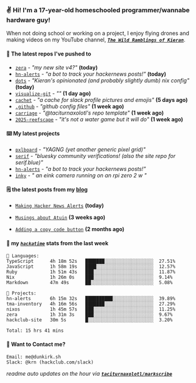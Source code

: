 ### ✌️ Hi! I'm a 17-year-old homeschooled programmer/wannabe hardware guy!

When not doing school or working on a project, I enjoy flying drones and making videos on my YouTube channel, [**_`The Wild Ramblings of Kieran`_**](https://youtube.com/@kieran.rambles).

#### 👷 The latest repos I've pushed to

- [`zera`](https://github.com/taciturnaxolotl/zera) - _"my new site v4?"_ **(today)**
- [`hn-alerts`](https://github.com/taciturnaxolotl/hn-alerts) - _"a bot to track your hackernews posts!"_ **(today)**
- [`dots`](https://github.com/taciturnaxolotl/dots) - _"Kieran's opinionated (and probably slightly dumb) nix config"_ **(today)**
- [`visualize-git`](https://github.com/maxwofford/visualize-git) - _""_ **(1 day ago)**
- [`cachet`](https://github.com/taciturnaxolotl/cachet) - _"a cache for slack profile pictures and emojis"_ **(5 days ago)**
- [`.github`](https://github.com/taciturnaxolotl/.github) - _"github config files"_ **(1 week ago)**
- [`carriage`](https://github.com/taciturnaxolotl/carriage) - _"@taciturnaxolotl's repo template"_ **(1 week ago)**
- [`2025-reefscape`](https://github.com/df1317/2025-reefscape) - _"it's not a water game but it will do"_ **(1 week ago)**

#### ⌨️ My latest projects

- [`pxlboard`](https://github.com/taciturnaxolotl/pxlboard) - _"YAGNG (yet another generic pixel grid)"_
- [`serif`](https://github.com/taciturnaxolotl/serif) - _"bluesky community verifications! (also the site repo for serif.blue)"_
- [`hn-alerts`](https://github.com/taciturnaxolotl/hn-alerts) - _"a bot to track your hackernews posts!"_
- [`inky`](https://github.com/taciturnaxolotl/inky) - _" an eink camera running on an rpi zero 2 w "_

#### 🗒️ the latest posts from my [blog](https://dunkirk.sh)

- [`Making Hacker News Alerts`](https://dunkirk.sh/blog/hn-alerts/) **(today)**

- [`Musings about Atuin`](https://dunkirk.sh/blog/atuin/) **(3 weeks ago)**

- [`Adding a copy code button`](https://dunkirk.sh/blog/adding-a-copy-button/) **(2 months ago)**



#### 📡 my [_`hackatime`_](https://waka.hackclub.com) stats from the last week

```text
💾 Languages:
TypeScript      4h 18m 52s   ███████░░░░░░░░░░░░░░░░░░  27.51%
JavaScript      1h 58m 19s   ████░░░░░░░░░░░░░░░░░░░░░  12.57%
Ruby            1h 51m 43s   ███░░░░░░░░░░░░░░░░░░░░░░  11.87%
Nix             1h 26m 0s    ███░░░░░░░░░░░░░░░░░░░░░░  9.14%
Markdown        47m 49s      ██░░░░░░░░░░░░░░░░░░░░░░░  5.08%

💼 Projects:
hn-alerts       6h 15m 32s   ██████████░░░░░░░░░░░░░░░  39.89%
tma-inventory   4h 16m 56s   ███████░░░░░░░░░░░░░░░░░░  27.29%
nixos           1h 45m 57s   ███░░░░░░░░░░░░░░░░░░░░░░  11.25%
zera            1h 31m 3s    ███░░░░░░░░░░░░░░░░░░░░░░  9.67%
hackclub-site   30m 5s       █░░░░░░░░░░░░░░░░░░░░░░░░  3.20%

Total: 15 hrs 41 mins
```

#### 📮 Want to Contact me?

```text
Email: me@dunkirk.sh
Slack: @krn (hackclub.com/slack)
```

_readme auto updates on the hour via [**`taciturnaxolotl/markscribe`**](https://github.com/taciturnaxolotl/markscribe)_
